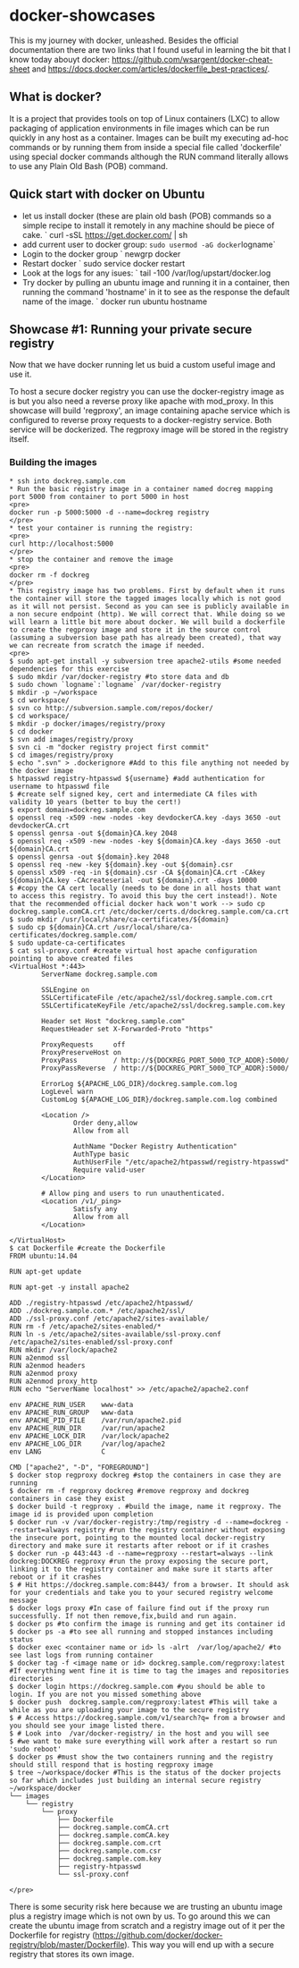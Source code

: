 # docker-showcases
This is my journey with docker, unleashed. Besides the official documentation there are two links that I found useful in learning the bit that I know today abouyt docker: https://github.com/wsargent/docker-cheat-sheet and https://docs.docker.com/articles/dockerfile_best-practices/.

## What is docker?
It is a project that provides tools on top of Linux containers (LXC) to allow packaging of application environments in file images which can be run quickly in any host as a container. Images can be built my executing ad-hoc commands or by running them from inside a special file called 'dockerfile' using special docker commands although the RUN command literally allows to use any Plain Old Bash (POB) command.

## Quick start with docker on Ubuntu
* let us install docker (these are plain old bash (POB) commands so a simple recipe to install it remotely in any machine should be piece of cake.
` curl -sSL https://get.docker.com/ | sh 
* add current user to docker group:
` sudo usermod -aG docker `logname`
* Login to the docker group 
` newgrp docker
* Restart docker
` sudo service docker restart
*  Look at the logs for any isues:
` tail -100 /var/log/upstart/docker.log
* Try docker by pulling an ubuntu image and running it in a container, then running the command 'hostname' in it to see as the response the default name of the image.
` docker run ubuntu hostname

## Showcase #1: Running your private secure registry
Now that we have docker running let us buid a custom useful image and use it. 

To host a secure docker registry you can use the docker-registry image as is but you also need a reverse proxy like apache with mod_proxy. In this showcase will build 'regproxy', an image containing apache service which is configured to reverse proxy requests to a docker-registry service. Both service will be dockerized. The regproxy image will be stored in the registry itself.

### Building the images
```
* ssh into dockreg.sample.com 
* Run the basic registry image in a container named docreg mapping port 5000 from container to port 5000 in host
<pre>
docker run -p 5000:5000 -d --name=dockreg registry
</pre>
* test your container is running the registry:
<pre>
curl http://localhost:5000
</pre>
* stop the container and remove the image
<pre>
docker rm -f dockreg
</pre>
* This registry image has two problems. First by default when it runs the container will store the tagged images locally which is not good as it will not persist. Second as you can see is publicly available in a non secure endpoint (http). We will correct that. While doing so we will learn a little bit more about docker. We will build a dockerfile to create the regproxy image and store it in the source control (assuming a subversion base path has already been created), that way we can recreate from scratch the image if needed.
<pre>
$ sudo apt-get install -y subversion tree apache2-utils #some needed dependencies for this exercise
$ sudo mkdir /var/docker-registry #to store data and db
$ sudo chown `logname`:`logname` /var/docker-registry
$ mkdir -p ~/workspace
$ cd workspace/
$ svn co http://subversion.sample.com/repos/docker/
$ cd workspace/
$ mkdir -p docker/images/registry/proxy
$ cd docker
$ svn add images/registry/proxy
$ svn ci -m "docker registry project first commit"
$ cd images/registry/proxy
$ echo ".svn" > .dockerignore #Add to this file anything not needed by the docker image
$ htpasswd registry-htpasswd ${username} #add authentication for username to htpasswd file
$ #create self signed key, cert and intermediate CA files with validity 10 years (better to buy the cert!)
$ export domain=dockreg.sample.com
$ openssl req -x509 -new -nodes -key devdockerCA.key -days 3650 -out devdockerCA.crt
$ openssl genrsa -out ${domain}CA.key 2048
$ openssl req -x509 -new -nodes -key ${domain}CA.key -days 3650 -out ${domain}CA.crt
$ openssl genrsa -out ${domain}.key 2048
$ openssl req -new -key ${domain}.key -out ${domain}.csr
$ openssl x509 -req -in ${domain}.csr -CA ${domain}CA.crt -CAkey ${domain}CA.key -CAcreateserial -out ${domain}.crt -days 10000
$ #copy the CA cert locally (needs to be done in all hosts that want to access this registry. To avoid this buy the cert instead!). Note that the recommended official docker hack won't work --> sudo cp dockreg.sample.comCA.crt /etc/docker/certs.d/dockreg.sample.com/ca.crt
$ sudo mkdir /usr/local/share/ca-certificates/${domain}
$ sudo cp ${domain}CA.crt /usr/local/share/ca-certificates/dockreg.sample.com/
$ sudo update-ca-certificates
$ cat ssl-proxy.conf #create virtual host apache configuration pointing to above created files 
<VirtualHost *:443>
        ServerName dockreg.sample.com 

        SSLEngine on
        SSLCertificateFile /etc/apache2/ssl/dockreg.sample.com.crt
        SSLCertificateKeyFile /etc/apache2/ssl/dockreg.sample.com.key

        Header set Host "dockreg.sample.com"
        RequestHeader set X-Forwarded-Proto "https"

        ProxyRequests     off
        ProxyPreserveHost on
        ProxyPass         / http://${DOCKREG_PORT_5000_TCP_ADDR}:5000/
        ProxyPassReverse  / http://${DOCKREG_PORT_5000_TCP_ADDR}:5000/

        ErrorLog ${APACHE_LOG_DIR}/dockreg.sample.com.log
        LogLevel warn
        CustomLog ${APACHE_LOG_DIR}/dockreg.sample.com.log combined

        <Location />
                Order deny,allow
                Allow from all

                AuthName "Docker Registry Authentication"
                AuthType basic
                AuthUserFile "/etc/apache2/htpasswd/registry-htpasswd"
                Require valid-user
        </Location>

        # Allow ping and users to run unauthenticated.
        <Location /v1/_ping>
                Satisfy any
                Allow from all
        </Location>

</VirtualHost>
$ cat Dockerfile #create the Dockerfile
FROM ubuntu:14.04

RUN apt-get update

RUN apt-get -y install apache2

ADD ./registry-htpasswd /etc/apache2/htpasswd/
ADD ./dockreg.sample.com.* /etc/apache2/ssl/
ADD ./ssl-proxy.conf /etc/apache2/sites-available/
RUN rm -f /etc/apache2/sites-enabled/*
RUN ln -s /etc/apache2/sites-available/ssl-proxy.conf /etc/apache2/sites-enabled/ssl-proxy.conf
RUN mkdir /var/lock/apache2
RUN a2enmod ssl
RUN a2enmod headers
RUN a2enmod proxy
RUN a2enmod proxy_http
RUN echo "ServerName localhost" >> /etc/apache2/apache2.conf

env APACHE_RUN_USER    www-data
env APACHE_RUN_GROUP   www-data
env APACHE_PID_FILE    /var/run/apache2.pid
env APACHE_RUN_DIR     /var/run/apache2
env APACHE_LOCK_DIR    /var/lock/apache2
env APACHE_LOG_DIR     /var/log/apache2
env LANG               C

CMD ["apache2", "-D", "FOREGROUND"]
$ docker stop regproxy dockreg #stop the containers in case they are running
$ docker rm -f regproxy dockreg #remove regproxy and dockreg containers in case they exist
$ docker build -t regproxy . #build the image, name it regproxy. The image id is provided upon completion
$ docker run -v /var/docker-registry:/tmp/registry -d --name=dockreg --restart=always registry #run the registry container without exposing the insecure port, pointing to the mounted local docker-registry directory and make sure it restarts after reboot or if it crashes
$ docker run -p 443:443 -d --name=regproxy --restart=always --link dockreg:DOCKREG regproxy #run the proxy exposing the secure port, linking it to the registry container and make sure it starts after reboot or if it crashes
$ # Hit https://dockreg.sample.com:8443/ from a browser. It should ask for your credentials and take you to your secured registry welcome message
$ docker logs proxy #In case of failure find out if the proxy run successfully. If not then remove,fix,build and run again.
$ docker ps #to confirm the image is running and get its container id
$ docker ps -a #to see all running and stopped instances including status
$ docker exec <container name or id> ls -alrt  /var/log/apache2/ #to see last logs from running container
$ docker tag -f <image name or id> dockreg.sample.com/regproxy:latest #If everything went fine it is time to tag the images and repositories directories
$ docker login https://dockreg.sample.com #you should be able to login. If you are not you missed something above
$ docker push  dockreg.sample.com/regproxy:latest #This will take a while as you are uploading your image to the secure registry
$ # Access https://dockreg.sample.com/v1/search?q= from a browser and you should see your image listed there.
$ # Look into  /var/docker-registry/ in the host and you will see 
$ #we want to make sure everything will work after a restart so run 'sudo reboot'
$ docker ps #must show the two containers running and the registry should still respond that is hosting regproxy image
$ tree ~/workspace/docker #This is the status of the docker projects so far which includes just building an internal secure registry
~/workspace/docker
└── images
    └── registry
        └── proxy
            ├── Dockerfile
            ├── dockreg.sample.comCA.crt
            ├── dockreg.sample.comCA.key
            ├── dockreg.sample.com.crt
            ├── dockreg.sample.com.csr
            ├── dockreg.sample.com.key
            ├── registry-htpasswd
            └── ssl-proxy.conf

</pre>
```
There is some security risk here because we are trusting an ubuntu image plus a registry image which is not own by us. To go around this we can create the ubuntu image from scratch and a registry image out of it per the Dockerfile for registry (https://github.com/docker/docker-registry/blob/master/Dockerfile). This way you will end up with a secure registry that stores its own image.







